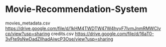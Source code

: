 # Movie-Recommendation-System
movies_metadata.csv https://drive.google.com/file/d/1kHM4TWDTW47W4hvyF7IvmJnmRMWCIvcp/view?usp=sharing
credits.csv https://drive.google.com/file/d/16aT0-3vFte9sNwDadZllhadAiwcP3Ose/view?usp=sharing
